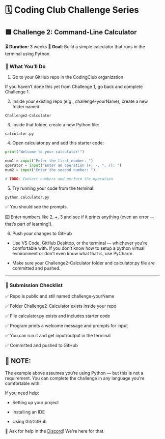 # 🗓️ Coding Club Challenge Series

## 🟦 Challenge 2: Command-Line Calculator

**⏳ Duration:** 3 weeks
**🎯 Goal:** Build a simple calculator that runs in the terminal using Python.

### 🔧 What You’ll Do

1. Go to your GitHub repo in the CodingClub organization

If you haven’t done this yet from Challenge 1, go back and complete Challenge 1.

2. Inside your existing repo (e.g., challenge-yourName), create a new folder named:

```
Challenge2-Calculator
```

3. Inside that folder, create a new Python file:

```
calculator.py
```

4. Open calculator.py and add this starter code:

```python
print("Welcome to your calculator!")

num1 = input("Enter the first number: ")
operator = input("Enter an operation (+, -, *, /): ")
num2 = input("Enter the second number: ")

# TODO: Convert numbers and perform the operation
```

5. Try running your code from the terminal:

```bash
python calculator.py
```

✅ You should see the prompts.

⌨️ Enter numbers like 2, +, 3 and see if it prints anything (even an error — that’s part of learning!).

6. Push your changes to GitHub

- Use VS Code, GitHub Desktop, or the terminal — whichever you're comfortable with. If you don't know how to setup a python virtual evnironment or don't even know what that is, use PyCharm.

- Make sure your Challenge2-Calculator folder and calculator.py file are committed and pushed.

---

### 📌 Submission Checklist

✅ Repo is public and still named challenge-yourName

✅ Folder Challenge2-Calculator exists inside your repo

✅ File calculator.py exists and includes starter code

✅ Program prints a welcome message and prompts for input

✅ You can run it and get input/output in the terminal

✅ Committed and pushed to GitHub

## 📝 NOTE:

The example above assumes you’re using Python — but this is not a requirement. You can complete the challenge in any language you're comfortable with.

If you need help:

- Setting up your project

- Installing an IDE

- Using Git/GitHub

💬 Ask for help in the [Discord](https://discord.gg/YyntRSs8JA)! We're here for that.
